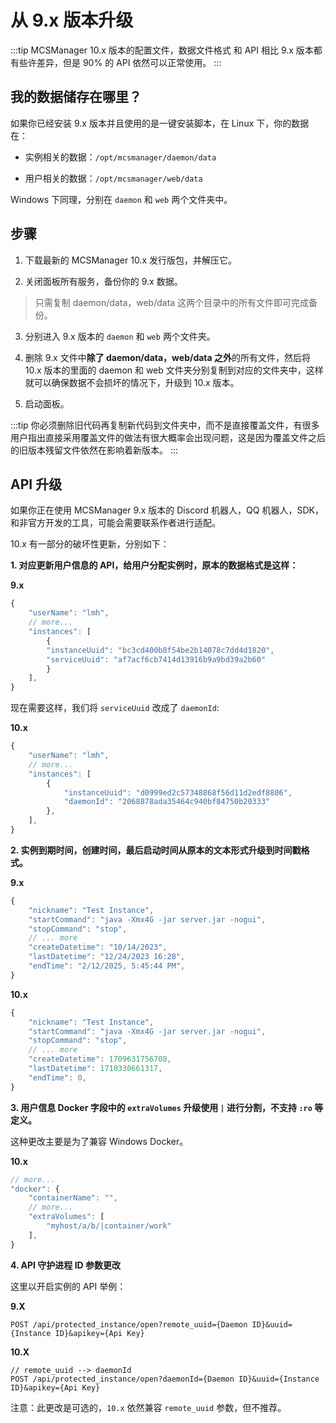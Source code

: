 # 从 9.x 版本升级

:::tip
MCSManager 10.x 版本的配置文件，数据文件格式 和 API 相比 9.x 版本都有些许差异，但是 90% 的 API 依然可以正常使用。
:::

## 我的数据储存在哪里？

如果你已经安装 9.x 版本并且使用的是一键安装脚本，在 Linux 下，你的数据在：

- 实例相关的数据：`/opt/mcsmanager/daemon/data`

- 用户相关的数据：`/opt/mcsmanager/web/data`

Windows 下同理，分别在 `daemon` 和 `web` 两个文件夹中。

## 步骤

1. 下载最新的 MCSManager 10.x 发行版包，并解压它。

2. 关闭面板所有服务，备份你的 9.x 数据。

> 只需复制 daemon/data，web/data 这两个目录中的所有文件即可完成备份。

3. 分别进入 9.x 版本的 `daemon` 和 `web` 两个文件夹。

4. 删除 9.x 文件中**除了 daemon/data，web/data 之外**的所有文件，然后将 10.x 版本的里面的 daemon 和 web 文件夹分别复制到对应的文件夹中，这样就可以确保数据不会损坏的情况下，升级到 10.x 版本。

5. 启动面板。

:::tip
你必须删除旧代码再复制新代码到文件夹中，而不是直接覆盖文件，有很多用户指出直接采用覆盖文件的做法有很大概率会出现问题，这是因为覆盖文件之后的旧版本残留文件依然在影响着新版本。
:::

## API 升级

如果你正在使用 MCSManager 9.x 版本的 Discord 机器人，QQ 机器人，SDK，和非官方开发的工具，可能会需要联系作者进行适配。

10.x 有一部分的破坏性更新，分别如下：

**1. 对应更新用户信息的 API，给用户分配实例时，原本的数据格式是这样：**

**9.x**

```js
{
    "userName": "lmh",
    // more...
    "instances": [
        {
        "instanceUuid": "bc3cd400b8f54be2b14078c7dd4d1820",
        "serviceUuid": "af7acf6cb7414d13916b9a9bd39a2b60"
        }
    ],
}
```

现在需要这样，我们将 `serviceUuid` 改成了 `daemonId`:

**10.x**

```js
{
    "userName": "lmh",
    // more...
    "instances": [
        {
            "instanceUuid": "d0999ed2c57348868f56d11d2edf8806",
            "daemonId": "2068878ada35464c940bf84750b20333"
        },
    ],
}
```

**2. 实例到期时间，创建时间，最后启动时间从原本的文本形式升级到时间戳格式。**

**9.x**

```js
{
    "nickname": "Test Instance",
    "startCommand": "java -Xmx4G -jar server.jar -nogui",
    "stopCommand": "stop",
    // ... more
    "createDatetime": "10/14/2023",
    "lastDatetime": "12/24/2023 16:28",
    "endTime": "2/12/2025, 5:45:44 PM",
}
```

**10.x**

```js
{
    "nickname": "Test Instance",
    "startCommand": "java -Xmx4G -jar server.jar -nogui",
    "stopCommand": "stop",
    // ... more
    "createDatetime": 1709631756708,
    "lastDatetime": 1710330661317,
    "endTime": 0,
}
```

**3. 用户信息 Docker 字段中的 `extraVolumes` 升级使用 `|` 进行分割，不支持 `:ro` 等定义。**

这种更改主要是为了兼容 Windows Docker。

**10.x**

```js
// more...
"docker": {
    "containerName": "",
    // more...
    "extraVolumes": [
        "myhost/a/b/|container/work"
    ],
}
```

**4. API 守护进程 ID 参数更改**

这里以开启实例的 API 举例：

**9.X**

```http
POST /api/protected_instance/open?remote_uuid={Daemon ID}&uuid={Instance ID}&apikey={Api Key}
```

**10.X**

```http
// remote_uuid --> daemonId
POST /api/protected_instance/open?daemonId={Daemon ID}&uuid={Instance ID}&apikey={Api Key}
```

注意：此更改是可选的，`10.x` 依然兼容 `remote_uuid` 参数，但不推荐。
